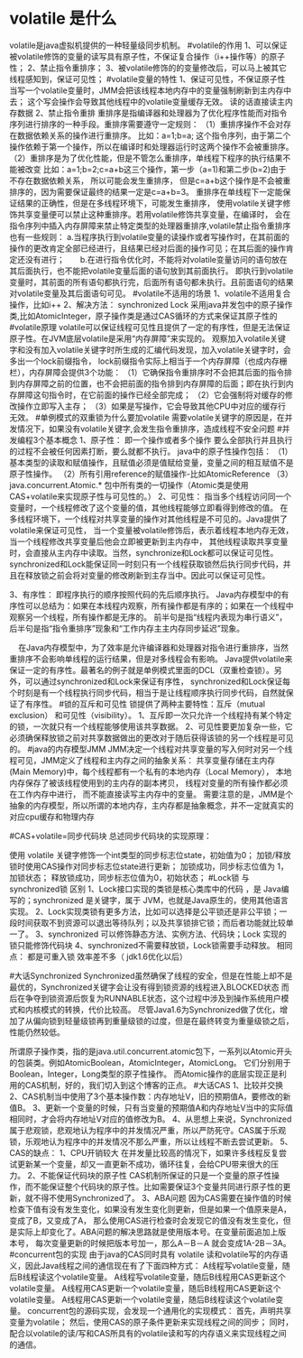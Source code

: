 # volatile 是什么
volatile是java虚拟机提供的一种轻量级同步机制。
#volatile的作用
1、可以保证被volatile修饰的变量的读写具有原子性，不保证复合操作（i++操作等）的原子性；
2、禁止指令重排序；
3、被volatile修饰的的变量修改后，可以马上被其它线程感知到，保证可见性；
#volatile变量的特性
1、保证可见性，不保证原子性
    当写一个volatile变量时，JMM会把该线程本地内存中的变量强制刷新到主内存中去；
    这个写会操作会导致其他线程中的volatile变量缓存无效。
    读的话直接读主内存数据 
2、禁止指令重排
    重排序是指编译器和处理器为了优化程序性能而对指令序列进行排序的一种手段。重排序需要遵守一定规则：
    （1）重排序操作不会对存在数据依赖关系的操作进行重排序。
        比如：a=1;b=a; 这个指令序列，由于第二个操作依赖于第一个操作，所以在编译时和处理器运行时这两个操作不会被重排序。
    （2）重排序是为了优化性能，但是不管怎么重排序，单线程下程序的执行结果不能被改变
        比如：a=1;b=2;c=a+b这三个操作，第一步（a=1)和第二步(b=2)由于不存在数据依赖关系， 所以可能会发生重排序，
        但是c=a+b这个操作是不会被重排序的，因为需要保证最终的结果一定是c=a+b=3。
        重排序在单线程下一定能保证结果的正确性，但是在多线程环境下，可能发生重排序，
    使用volatile关键字修饰共享变量便可以禁止这种重排序。若用volatile修饰共享变量，在编译时，
    会在指令序列中插入内存屏障来禁止特定类型的处理器重排序,volatile禁止指令重排序也有一些规则：
        a.当程序执行到volatile变量的读操作或者写操作时，在其前面的操作的更改肯定全部已经进行，且结果已经对后面的操作可见；在其后面的操作肯定还没有进行；
        b.在进行指令优化时，不能将对volatile变量访问的语句放在其后面执行，也不能把volatile变量后面的语句放到其前面执行。
    即执行到volatile变量时，其前面的所有语句都执行完，后面所有语句都未执行。且前面语句的结果对volatile变量及其后面语句可见。
#volatile不适用的场景
1、volatile不适用复合操作，比如i++
2、解决方法：
    synchronized
    Lock
    采用java并发包中的原子操作类,比如AtomicInteger，原子操作类是通过CAS循环的方式来保证其原子性的
#volatile原理
volatile可以保证线程可见性且提供了一定的有序性，但是无法保证原子性。在JVM底层volatile是采用“内存屏障”来实现的。
观察加入volatile关键字和没有加入volatile关键字时所生成的汇编代码发现，加入volatile关键字时，会多出一个lock前缀指令，
lock前缀指令实际上相当于一个内存屏障（也成内存栅栏），内存屏障会提供3个功能：
    （1）它确保指令重排序时不会把其后面的指令排到内存屏障之前的位置，也不会把前面的指令排到内存屏障的后面；即在执行到内存屏障这句指令时，在它前面的操作已经全部完成；
    （2）它会强制将对缓存的修改操作立即写入主存；
    （3）如果是写操作，它会导致其他CPU中对应的缓存行无效。
#单例模式的双重锁为什么要加volatile
 需要volatile关键字的原因是，在并发情况下，如果没有volatile关键字,会发生指令重排序，造成线程不安全问题
#并发编程3个基本概念
1、原子性：
    即一个操作或者多个操作 要么全部执行并且执行的过程不会被任何因素打断，要么就都不执行。
    java中的原子性操作包括：
        （1）基本类型的读取和赋值操作，且赋值必须是值赋给变量，变量之间的相互赋值不是原子性操作。
        （2）所有引用reference的赋值操作-比如AtomicReference
        （3）java.concurrent.Atomic.* 包中所有类的一切操作（Atomic类是使用CAS+volatile来实现原子性与可见性的。）
2、可见性：
    指当多个线程访问同一个变量时，一个线程修改了这个变量的值，其他线程能够立即看得到修改的值。
    在多线程环境下，一个线程对共享变量的操作对其他线程是不可见的。Java提供了volatile来保证可见性，
    当一个变量被volatile修饰后，表示着线程本地内存无效，当一个线程修改共享变量后他会立即被更新到主内存中，
    其他线程读取共享变量时，会直接从主内存中读取。当然，synchronize和Lock都可以保证可见性。
    synchronized和Lock能保证同一时刻只有一个线程获取锁然后执行同步代码，并且在释放锁之前会将对变量的修改刷新到主存当中。因此可以保证可见性。

3、有序性：
    即程序执行的顺序按照代码的先后顺序执行。
    Java内存模型中的有序性可以总结为：如果在本线程内观察，所有操作都是有序的；如果在一个线程中观察另一个线程，所有操作都是无序的。
    前半句是指“线程内表现为串行语义”，后半句是指“指令重排序”现象和“工作内存主主内存同步延迟”现象。

    在Java内存模型中，为了效率是允许编译器和处理器对指令进行重排序，当然重排序不会影响单线程的运行结果，但是对多线程会有影响。
    Java提供volatile来保证一定的有序性。最著名的例子就是单例模式里面的DCL（双重检查锁）。另外，可以通过synchronized和Lock来保证有序性，
    synchronized和Lock保证每个时刻是有一个线程执行同步代码，相当于是让线程顺序执行同步代码，自然就保证了有序性。
#锁的互斥和可见性
锁提供了两种主要特性：互斥（mutual exclusion） 和可见性（visibility）。
1、互斥即一次只允许一个线程持有某个特定的锁，一次就只有一个线程能够使用该共享数据。
2、可见性要更加复杂一些，它必须确保释放锁之前对共享数据做出的更改对于随后获得该锁的另一个线程是可见的。
#java的内存模型JMM
JMM决定一个线程对共享变量的写入何时对另一个线程可见，JMM定义了线程和主内存之间的抽象关系：
    共享变量存储在主内存(Main Memory)中，每个线程都有一个私有的本地内存（Local Memory），
    本地内存保存了被该线程使用到的主内存的副本拷贝，
    线程对变量的所有操作都必须在工作内存中进行，
    而不能直接读写主内存中的变量。
 需要注意的是，JMM是个抽象的内存模型，所以所谓的本地内存，主内存都是抽象概念，并不一定就真实的对应cpu缓存和物理内存
 
 #CAS+volatile=同步代码块
 总述同步代码块的实现原理：

使用 volatile 关键字修饰一个int类型的同步标志位state，初始值为0；
加锁/释放锁时使用CAS操作对同步标志位state进行更新；
加锁成功，同步标志位值为 1，加锁状态；
释放锁成功，同步标志位值为0，初始状态；
#Lock锁 与 synchronized锁 区别
1、Lock接口实现的类锁是核心类库中的代码 ，是 Java编写的；synchronized 是关键字，属于 JVM，也就是Java原生的，使用其他语言实现。
2、Lock实现类锁有更多方法，比如可以选择是公平锁还是非公平锁；一段时间获取不到资源可以退出等待队列；以及共享锁排它锁；而后者功能就比较单一了。
3、synchronized 可以修饰静态方法、实例方法、代码块；Lock 实现的锁只能修饰代码块
4、synchronized不需要释放锁，Lock锁需要手动释放。
相同点：
    都是可重入锁
    效率差不多（ jdk1.6优化以后）

#大话Synchronized
Synchronized虽然确保了线程的安全，但是在性能上却不是最优的，Synchronized关键字会让没有得到锁资源的线程进入BLOCKED状态
而后在争夺到锁资源后恢复为RUNNABLE状态，这个过程中涉及到操作系统用户模式和内核模式的转换，代价比较高。
尽管Java1.6为Synchronized做了优化，增加了从偏向锁到轻量级锁再到重量级锁的过度，但是在最终转变为重量级锁之后，性能仍然较低。

所谓原子操作类，指的是java.util.concurrent.atomic包下，一系列以Atomic开头的包装类。例如AtomicBoolean，AtomicInteger，AtomicLong。
它们分别用于Boolean，Integer，Long类型的原子性操作。
而Atomic操作的底层实现正是利用的CAS机制，好的，我们切入到这个博客的正点。
#大话CAS
1、比较并交换
2、CAS机制当中使用了3个基本操作数：内存地址V，旧的预期值A，要修改的新值B。
3、更新一个变量的时候，只有当变量的预期值A和内存地址V当中的实际值相同时，才会将内存地址V对应的值修改为B。
4、从思想上来说，Synchronized属于悲观锁，悲观地认为程序中的并发情况严重，所以严防死守。CAS属于乐观锁，乐观地认为程序中的并发情况不那么严重，所以让线程不断去尝试更新。
5、CAS的缺点：
    1、CPU开销较大
        在并发量比较高的情况下，如果许多线程反复尝试更新某一个变量，却又一直更新不成功，循环往复，会给CPU带来很大的压力。
    2、不能保证代码块的原子性
        CAS机制所保证的只是一个变量的原子性操作，而不能保证整个代码块的原子性。比如需要保证3个变量共同进行原子性的更新，就不得不使用Synchronized了。
    3、ABA问题
        因为CAS需要在操作值的时候检查下值有没有发生变化，如果没有发生变化则更新，但是如果一个值原来是A，变成了B，又变成了A，
        那么使用CAS进行检查时会发现它的值没有发生变化，但是实际上却变化了。ABA问题的解决思路就是使用版本号。在变量前面追加上版本号，
        每次变量更新的时候把版本号加一，那么A－B－A 就会变成1A-2B－3A。
#concurrent包的实现
由于java的CAS同时具有 volatile 读和volatile写的内存语义，因此Java线程之间的通信现在有了下面四种方式：
    A线程写volatile变量，随后B线程读这个volatile变量。
    A线程写volatile变量，随后B线程用CAS更新这个volatile变量。
    A线程用CAS更新一个volatile变量，随后B线程用CAS更新这个volatile变量。
    A线程用CAS更新一个volatile变量，随后B线程读这个volatile变量。
concurrent包的源码实现，会发现一个通用化的实现模式：
    首先，声明共享变量为volatile；
    然后，使用CAS的原子条件更新来实现线程之间的同步；
    同时，配合以volatile的读/写和CAS所具有的volatile读和写的内存语义来实现线程之间的通信。